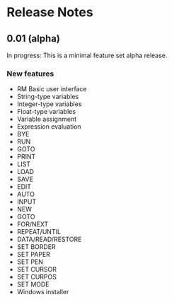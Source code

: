 # Release Notes

## 0.01 (alpha)

In progress: This is a minimal feature set alpha release.

### New features

- RM Basic user interface
- String-type variables
- Integer-type variables
- Float-type variables
- Variable assignment
- Expression evaluation
- BYE
- RUN 
- GOTO 
- PRINT 
- LIST 
- LOAD 
- SAVE 
- EDIT 
- AUTO 
- INPUT 
- NEW
- GOTO
- FOR/NEXT
- REPEAT/UNTIL
- DATA/READ/RESTORE
- SET BORDER
- SET PAPER
- SET PEN
- SET CURSOR
- SET CURPOS
- SET MODE
- Windows installer

